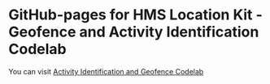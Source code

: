 # GitHub-pages for HMS Location Kit - Geofence and Activity Identification Codelab
You can visit [Activity Identification and Geofence Codelab](https://hayricaral.github.io/gh-pages-locationkitcodelab)
